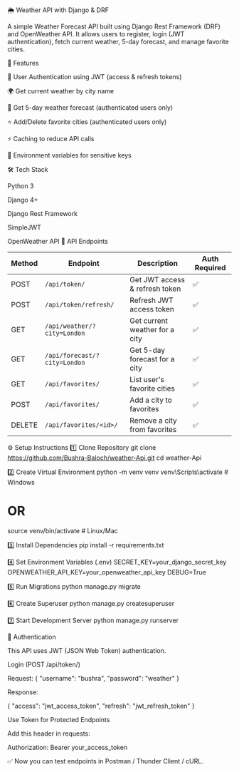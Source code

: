🌦️ Weather API with Django & DRF

A simple Weather Forecast API built using Django Rest Framework (DRF) and OpenWeather API.
It allows users to register, login (JWT authentication), fetch current weather, 5-day forecast, and manage favorite cities.

🚀 Features

🔐 User Authentication using JWT (access & refresh tokens)

🌍 Get current weather by city name

📅 Get 5-day weather forecast (authenticated users only)

⭐ Add/Delete favorite cities (authenticated users only)

⚡ Caching to reduce API calls

🔑 Environment variables for sensitive keys

🛠️ Tech Stack

Python 3

Django 4+

Django Rest Framework

SimpleJWT

OpenWeather API
📂 API Endpoints

| Method | Endpoint                     | Description                    | Auth Required |
| ------ | ---------------------------- | ------------------------------ | ------------- |
| POST   | `/api/token/`                | Get JWT access & refresh token | ✅              |
| POST   | `/api/token/refresh/`        | Refresh JWT access token       | ✅              |
| GET    | `/api/weather/?city=London`  | Get current weather for a city | ✅           |
| GET    | `/api/forecast/?city=London` | Get 5-day forecast for a city  | ✅             |
| GET    | `/api/favorites/`            | List user's favorite cities    | ✅             |
| POST   | `/api/favorites/`            | Add a city to favorites        | ✅             |
| DELETE | `/api/favorites/<id>/`       | Remove a city from favorites   | ✅             |

⚙️ Setup Instructions
1️⃣ Clone Repository
git clone https://github.com/Bushra-Baloch/weather-Api.git
cd weather-Api

2️⃣ Create Virtual Environment
python -m venv venv
venv\Scripts\activate   # Windows
# OR
source venv/bin/activate  # Linux/Mac

3️⃣ Install Dependencies
pip install -r requirements.txt

4️⃣ Set Environment Variables (.env)
SECRET_KEY=your_django_secret_key
OPENWEATHER_API_KEY=your_openweather_api_key
DEBUG=True

5️⃣ Run Migrations
python manage.py migrate

6️⃣ Create Superuser
python manage.py createsuperuser

7️⃣ Start Development Server
python manage.py runserver

🔑 Authentication

This API uses JWT (JSON Web Token) authentication.

Login (POST /api/token/)

Request:
{
  "username": "bushra",
  "password": "weather"
}


Response:

{
  "access": "jwt_access_token",
  "refresh": "jwt_refresh_token"
}

Use Token for Protected Endpoints

Add this header in requests:

Authorization: Bearer your_access_token


✅ Now you can test endpoints in Postman / Thunder Client / cURL.
